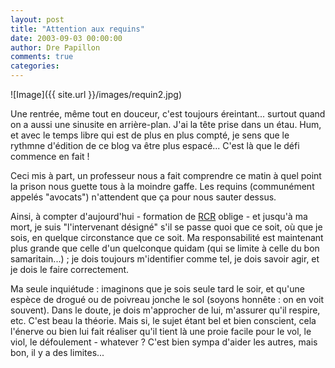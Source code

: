 ```yaml
---
layout: post
title: "Attention aux requins"
date: 2003-09-03 00:00:00
author: Dre Papillon
comments: true
categories: 
---
```



![Image]({{ site.url }}/images/requin2.jpg)

Une rentrée, même tout en douceur, c'est toujours éreintant...  surtout quand on a aussi une sinusite en arrière-plan.  J'ai la tête prise dans un étau.  Hum, et avec le temps libre qui est de plus en plus compté, je sens que le rythmne d'édition de ce blog va être plus espacé...  C'est là que le défi commence en fait !

Ceci mis à part, un professeur nous a fait comprendre ce matin à quel point la prison nous guette tous à la moindre gaffe.  Les requins (communément appelés "avocats") n'attendent que ça pour nous sauter dessus.

Ainsi, à compter d'aujourd'hui - formation de [RCR](http://www.quebecsecours.qc.ca/RCR.htm) oblige - et jusqu'à ma mort, je suis "l'intervenant désigné" s'il se passe quoi que ce soit, où que je sois, en quelque circonstance que ce soit.  Ma responsabilité est maintenant plus grande que celle d'un quelconque quidam (qui se limite à celle du bon samaritain...) ; je dois toujours m'identifier comme tel, je dois savoir agir, et je dois le faire correctement.

Ma seule inquiétude : imaginons que je sois seule tard le soir, et qu'une espèce de drogué ou de poivreau jonche le sol (soyons honnête : on en voit souvent).  Dans le doute, je dois m'approcher de lui, m'assurer qu'il respire, etc.  C'est beau la théorie.  Mais si, le sujet étant bel et bien conscient, cela l'énerve ou bien lui fait réaliser qu'il tient là une proie facile pour le vol, le viol, le défoulement - whatever ?  C'est bien sympa d'aider les autres, mais bon, il y a des limites...
